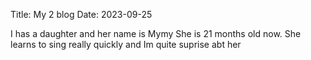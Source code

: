 Title: My 2 blog
Date: 2023-09-25

I has a daughter and her name is Mymy
She is 21 months old now. 
She learns to sing really quickly and Im quite suprise abt her